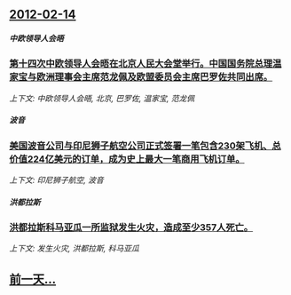 ## [2012-02-14](/news/2012/02/14/index.md)

##### 中欧领导人会晤
### [ 第十四次中欧领导人会晤在北京人民大会堂举行。中国国务院总理温家宝与欧洲理事会主席范龙佩及欧盟委员会主席巴罗佐共同出席。](/news/2012/02/14/第十四次中欧领导人会晤在北京人民大会堂举行-中国国务院总理温家宝与欧洲理事会主席范龙佩及欧盟委员会主席巴罗佐共同出席.md)
_上下文: 中欧领导人会晤, 北京, 巴罗佐, 温家宝, 范龙佩_

##### 波音
### [美国波音公司与印尼狮子航空公司正式签署一笔包含230架飞机、总价值224亿美元的订单，成为史上最大一笔商用飞机订单。](/news/2012/02/14/美国波音公司与印尼狮子航空公司正式签署一笔包含230架飞机-总价值224亿美元的订单-成为史上最大一笔商用飞机订单.md)
_上下文: 印尼狮子航空, 波音_

##### 洪都拉斯
### [洪都拉斯科马亚瓜一所监狱发生火灾，造成至少357人死亡。](/news/2012/02/14/洪都拉斯科马亚瓜一所监狱发生火灾-造成至少357人死亡.md)
_上下文: 发生火灾, 洪都拉斯, 科马亚瓜_

## [前一天...](/news/2012/02/9/index.md)

